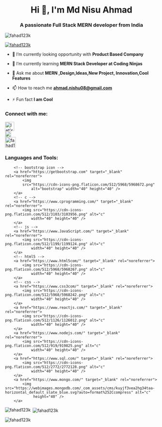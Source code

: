 <h1 align="center">Hi 👋, I'm Md Nisu Ahmad</h1>
<h3 align="center">A passionate Full Stack MERN developer from India</h3>

<p align="left"> <img src="https://komarev.com/ghpvc/?username=fahad123k&label=Profile%20views&color=0e75b6&style=flat" alt="fahad123k" /> </p>

<p align="left"> <a href="https://github.com/ryo-ma/github-profile-trophy"><img src="https://github-profile-trophy.vercel.app/?username=fahad123k" alt="fahad123k" /></a> </p>

- 🔭 I’m currently looking opportunity with **Product Based Company**

- 🌱 I’m currently learning **MERN Stack Developer at Coding Ninjas**

- 💬 Ask me about **MERN ,Design,Ideas,New Project, Innovation,Cool Features**

- 📫 How to reach me **ahmad.nishu08@gmail.com**

- ⚡ Fun fact **I am Cool**

<h3 align="left">Connect with me:</h3>
<p align="left">
<a href="https://www.youtube.com/@letsplaycode9359" target="blank">
   <img align="center" src="https://cdn-icons-png.flaticon.com/512/3670/3670147.png" alt="let's play code" height="30" />
   </a>
   <br>
<a href="https://www.hackerrank.com/ahmad_nishu08" target="blank">
   <img align="center" src="https://hrcdn.net/fcore/assets/brand/logo-new-white-green-a5cb16e0ae.svg" alt="ahmad_nishu08" height="20" /></a>
   
   <br>
<a href="https://www.leetcode.com/fahad123k" target="blank"><img align="center" src="https://assets.leetcode.com/static_assets/public/webpack_bundles/images/logo-dark.e99485d9b.svg" alt="fahad123k" height="35" /></a>
</p>

<h3 align="left">Languages and Tools:</h3>


<!--languages and tools  -->
<p align="left"> 
 
   
   
        <!-- bootstrap icon -->
        <a href="https://getbootstrap.com" target="_blank" rel="noreferrer">
            <img 
            src="https://cdn-icons-png.flaticon.com/512/5968/5968672.png"
                alt="bootstrap" width="40" height="40" />
        </a>
        <!-- c -->
        <a href="https://www.cprogramming.com/" target="_blank" rel="noreferrer">
            <img src="https://cdn-icons-png.flaticon.com/512/3103/3103956.png" alt="c"
                width="40" height="40" />
        </a>
        <!-- js -->
        <a href="https://www.JavaScript.com/" target="_blank" rel="noreferrer">
            <img src="https://cdn-icons-png.flaticon.com/512/1199/1199124.png" alt="c"
                width="40" height="40" />
        </a>
        <!-- html5 -->
        <a href="https://www.html5com/" target="_blank" rel="noreferrer">
            <img src="https://cdn-icons-png.flaticon.com/512/5968/5968267.png" alt="c"
                width="40" height="40" />
        </a>
        <!-- css -->
        <a href="https://www.css3com/" target="_blank" rel="noreferrer">
            <img src="https://cdn-icons-png.flaticon.com/512/5968/5968242.png" alt="c"
                width="40" height="40" />
        </a>
        <a href="https://www.reactjs.com/" target="_blank" rel="noreferrer">
            <img src="https://cdn-icons-png.flaticon.com/512/1126/1126012.png" alt="c"
                width="40" height="40" />
        </a>
        <a href="https://www.nodejs.com/" target="_blank" rel="noreferrer">
            <img src="https://cdn-icons-png.flaticon.com/512/919/919825.png" alt="c"
                width="40" height="40" />
        </a>
        <a href="https://www.sql.com/" target="_blank" rel="noreferrer">
            <img src="https://cdn-icons-png.flaticon.com/512/2772/2772128.png" alt="c"
                width="40" height="40" />
        </a>
        <a href="https://www.mongo.com/" target="_blank" rel="noreferrer">
            <img src="https://webimages.mongodb.com/_com_assets/cms/kuyjf3vea2hg34taa-horizontal_default_slate_blue.svg?auto=format%252Ccompress" alt="c"
                 height="40" />
        </a>
   
   
</p>

<p><img align="left" src="https://github-readme-stats.vercel.app/api/top-langs?username=fahad123k&show_icons=true&locale=en&layout=compact" alt="fahad123k" /></p>

<p>&nbsp;<img align="center" src="https://github-readme-stats.vercel.app/api?username=fahad123k&show_icons=true&locale=en" alt="fahad123k" /></p>

<p><img align="center" src="https://github-readme-streak-stats.herokuapp.com/?user=fahad123k&" alt="fahad123k" /></p>
